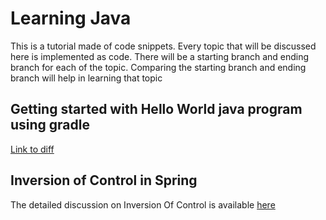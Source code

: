 # Learning Java
This is a tutorial made of code snippets. Every topic that will be discussed here is implemented as code. 
There will be a starting branch and ending branch for each of the topic. 
Comparing the starting branch and ending branch will help in learning that topic

## Getting started with Hello World java program using gradle
[Link to diff](https://github.com/nachiappannk/LearningJava/compare/master...project-starter)

## Inversion of Control in Spring
The detailed discussion on Inversion Of Control is available [here](InversionOfControl.md)


